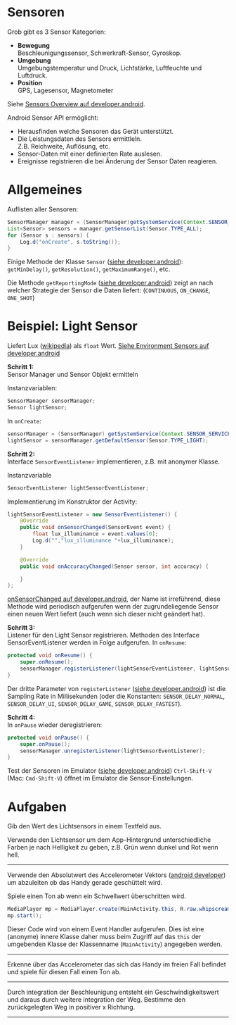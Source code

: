 # Sensoren

Grob gibt es 3 Sensor Kategorien:

- **Bewegung**      
Beschleunigungssensor, Schwerkraft-Sensor, Gyroskop.
- **Umgebung**   
Umgebungstemperatur und Druck, Lichtstärke, Luftfeuchte und Luftdruck.
- **Position**     
GPS, Lagesensor, Magnetometer

Siehe [Sensors Overview auf developer.android](https://developer.android.com/guide/topics/sensors/sensors_overview.html).

Android Sensor API ermöglicht:

- Herausfinden welche Sensoren das Gerät unterstützt.
- Die Leistungsdaten des Sensors ermittleln.  
Z.B. Reichweite, Auflösung, etc.
- Sensor-Daten mit einer definierten Rate auslesen.
- Ereignisse registrieren die bei Änderung der Sensor Daten reagieren.



# Allgemeines

Auflisten aller Sensoren:

```java
SensorManager manager = (SensorManager)getSystemService(Context.SENSOR_SERVICE);
List<Sensor> sensors = manager.getSensorList(Sensor.TYPE_ALL);
for (Sensor s : sensors) {
    Log.d("onCreate", s.toString());
}
```

Einige Methode der Klasse `Sensor` ([siehe developer.android](https://developer.android.com/reference/android/hardware/Sensor.html)):   
`getMinDelay()`, `getResolution()`, `getMaximumRange()`, etc.

Die Methode `getReportingMode` 
([siehe developer.android](https://developer.android.com/reference/android/hardware/Sensor.html#getReportingMode()))
zeigt an nach welcher Strategie der Sensor die Daten liefert: (`CONTINUOUS`, `ON_CHANGE`, `ONE_SHOT`)


# Beispiel: Light Sensor

Liefert Lux
([wikipedia](https://de.wikipedia.org/wiki/Lux_(Einheit)))
 als `float` Wert.
[Siehe Environment Sensors auf developer.android](https://developer.android.com/guide/topics/sensors/sensors_environment.html)

**Schritt 1:**   
Sensor Manager und Sensor Objekt ermitteln

Instanzvariablen:

```java
SensorManager sensorManager;
Sensor lightSensor;
```

In `onCreate`:

```java
sensorManager = (SensorManager) getSystemService(Context.SENSOR_SERVICE);
lightSensor = sensorManager.getDefaultSensor(Sensor.TYPE_LIGHT);
```

**Schritt 2:**   
Interface `SensorEventListener` implementieren, z.B. mit anonymer Klasse.

Instanzvariable

```java
SensorEventListener lightSensorEventListener;
```

Implementierung im Konstruktor der Activity:

```java
lightSensorEventListener = new SensorEventListener() {
    @Override
    public void onSensorChanged(SensorEvent event) {
        float lux_illuminance = event.values[0];
        Log.d("","lux_illuminance "+lux_illuminance);
    }

    @Override
    public void onAccuracyChanged(Sensor sensor, int accuracy) {

    }
};
```

[onSensorChanged auf developer.android](https://developer.android.com/reference/android/hardware/SensorEventListener.html#onSensorChanged(android.hardware.SensorEvent)), der Name ist irreführend, diese Methode wird periodisch aufgerufen wenn der zugrundeliegende Sensor einen neuen Wert liefert (auch wenn sich dieser nicht geändert hat).

**Schritt 3:**   
Listener für den Light Sensor registrieren. Methoden des Interface SensorEventListener werden in Folge aufgerufen.
In `onResume`:

```java
protected void onResume() {
    super.onResume();
    sensorManager.registerListener(lightSensorEventListener, lightSensor, SensorManager.SENSOR_DELAY_NORMAL);
}
```

Der dritte Parameter von `registerListener` 
([siehe developer.android](https://developer.android.com/reference/android/hardware/SensorManager.html#registerListener(android.hardware.SensorEventListener,%20android.hardware.Sensor,%20int))) 
ist die Sampling Rate in Millisekunden (oder die Konstanten: `SENSOR_DELAY_NORMAL`, `SENSOR_DELAY_UI`, `SENSOR_DELAY_GAME`, `SENSOR_DELAY_FASTEST`).

**Schritt 4:**   
In `onPause` wieder deregistrieren:

```java
protected void onPause() {
    super.onPause();
    sensorManager.unregisterListener(lightSensorEventListener);
}
```

Test der Sensoren im Emulator ([siehe developer.android](https://developer.android.com/studio/run/emulator.html))
`Ctrl-Shift-V` (Mac: `Cmd-Shift-V`) öffnet im Emulator die Sensor-Einstellungen.

# Aufgaben

Gib den Wert des Lichtsensors in einem Textfeld aus.

Verwende den Lichtsensor um dem App-Hintergrund unterschiedliche Farben je nach Helligkeit zu geben, z.B. Grün wenn dunkel und Rot wenn hell.

* * *

Verwende den Absolutwert des Accelerometer Vektors 
([android developer](https://developer.android.com/guide/topics/sensors/sensors_motion.html#sensors-motion-accel))
um abzuleiten ob das Handy gerade geschüttelt wird.

Spiele einen Ton ab wenn ein Schwellwert überschritten wird.

```java
MediaPlayer mp = MediaPlayer.create(MainActivity.this, R.raw.whipscream);
mp.start();
```
Dieser Code wird von einem Event Handler aufgerufen.
Dies ist eine (anonyme) innere Klasse daher muss beim Zugriff auf das `this` der umgebenden Klasse der Klassenname (`MainActivity`) angegeben werden.

* * *

Erkenne über das Accelerometer das sich das Handy im freien Fall befindet und spiele für diesen Fall einen Ton ab.

* * *

Durch integration der Beschleunigung entsteht ein Geschwindigkeitswert und daraus durch weitere integration der Weg. Bestimme den zurückgelegten Weg in positiver x Richtung.

* * *
